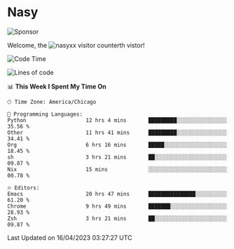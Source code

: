 # Nasy

<!--
<p align="center">
<img height="200" src="https://github-readme-stats.vercel.app/api?username=nasyxx&count_private=true&show_icons=true&theme=dracula&include_all_commits=true"/>
<img height="200" src="https://github-readme-stats.vercel.app/api/top-langs/?username=nasyxx&theme=dracula&hide=html,jupyter+notebook&count_private=true&show_icons=true"/>
</p>

  
----------------
-->

![Sponsor](https://img.shields.io/static/v1.svg?label=Sponsor&message=%E2%9D%A4&logo=GitHub&style=flat&color=pink)
 
Welcome, the ![nasyxx visitor counter](https://count.getloli.com/get/@nasyxx?theme=rule34)th vistor!
 
<!--START_SECTION:waka-->
![Code Time](http://img.shields.io/badge/Code%20Time-3%2C398%20hrs-blue)

![Lines of code](https://img.shields.io/badge/From%20Hello%20World%20I%27ve%20Written-6.2%20million%20lines%20of%20code-blue)

📊 **This Week I Spent My Time On** 

```text
🕑︎ Time Zone: America/Chicago

💬 Programming Languages: 
Python                   12 hrs 4 mins       █████████░░░░░░░░░░░░░░░░   35.56 % 
Other                    11 hrs 41 mins      █████████░░░░░░░░░░░░░░░░   34.41 % 
Org                      6 hrs 16 mins       █████░░░░░░░░░░░░░░░░░░░░   18.45 % 
sh                       3 hrs 21 mins       ██░░░░░░░░░░░░░░░░░░░░░░░   09.87 % 
Nix                      15 mins             ░░░░░░░░░░░░░░░░░░░░░░░░░   00.78 % 

🔥 Editors: 
Emacs                    20 hrs 47 mins      ███████████████░░░░░░░░░░   61.20 % 
Chrome                   9 hrs 49 mins       ███████░░░░░░░░░░░░░░░░░░   28.93 % 
Zsh                      3 hrs 21 mins       ██░░░░░░░░░░░░░░░░░░░░░░░   09.87 % 
```


 Last Updated on 16/04/2023 03:27:27 UTC
<!--END_SECTION:waka-->

<!-- ![visitors](https://visitor-badge.laobi.icu/badge?page_id=nasyxx.nasyxx) -->
